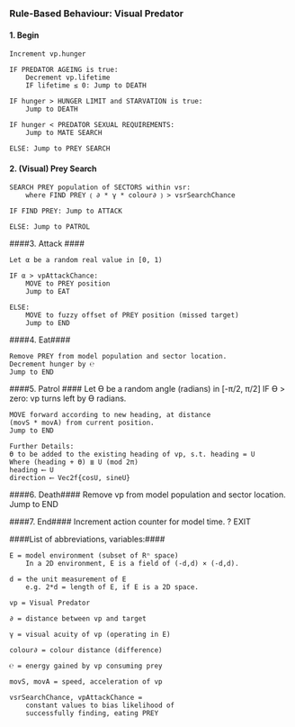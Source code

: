 
### Rule-Based Behaviour: Visual Predator ###

#### 1. Begin ####
	Increment vp.hunger
	
	IF PREDATOR AGEING is true:
		Decrement vp.lifetime
		IF lifetime ≤ 0: Jump to DEATH
	
	IF hunger > HUNGER LIMIT and STARVATION is true:
		Jump to DEATH
	
	IF hunger < PREDATOR SEXUAL REQUIREMENTS:
		Jump to MATE SEARCH
	
	ELSE: Jump to PREY SEARCH
	
#### 2. (Visual) Prey Search ####
	SEARCH PREY population of SECTORS within vsr:
		where FIND PREY ⟮ ∂ * γ * colour∂ ⟯ > vsrSearchChance
	
	IF FIND PREY: Jump to ATTACK
	
	ELSE: Jump to PATROL
	
####3. Attack ####
	
	Let α be a random real value in [0, 1)
	
	IF α > vpAttackChance: 
		MOVE to PREY position
		Jump to EAT
	
	ELSE: 
		MOVE to fuzzy offset of PREY position (missed target)
		Jump to END

####4.  Eat####

	Remove PREY from model population and sector location.
	Decrement hunger by ℮
	Jump to END

####5. Patrol ####
	Let ϴ be a random angle (radians) in [-π/2, π/2] 
	IF ϴ > zero: vp turns left by ϴ radians.

	MOVE forward according to new heading, at distance 
	(movS * movA) from current position.
	Jump to END

	Further Details:
	ϴ to be added to the existing heading of vp, s.t. heading = U 
	Where (heading + ϴ) ≣ U (mod 2π)
	heading ⟵ U
	direction ⟵ Vec2f{cosU, sineU}

####6. Death####
	Remove vp from model population and sector location.
	Jump to END

####7. End####
	Increment action counter for model time.
	?
	EXIT
	
####List of abbreviations,  variables:####

	E = model environment (subset of Rⁿ space)
		In a 2D environment, E is a field of (-d,d) × (-d,d).
		
	d = the unit measurement of E
		e.g. 2*d = length of E, if E is a 2D space.
		
	vp = Visual Predator
	
	∂ = distance between vp and target
	
	γ = visual acuity of vp (operating in E)
	
	colour∂ = colour distance (difference)
	
	℮ = energy gained by vp consuming prey
	
	movS, movA = speed, acceleration of vp
	
	vsrSearchChance, vpAttackChance = 
		constant values to bias likelihood of
		successfully finding, eating PREY